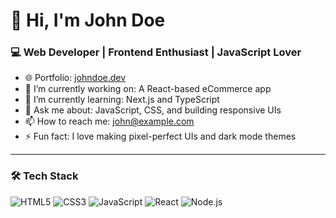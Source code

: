 # 👋 Hi, I'm John Doe

### 💻 Web Developer | Frontend Enthusiast | JavaScript Lover

- 🌐 Portfolio: [johndoe.dev](https://johndoe.dev)
- 🔭 I’m currently working on: A React-based eCommerce app
- 🌱 I’m currently learning: Next.js and TypeScript
- 💬 Ask me about: JavaScript, CSS, and building responsive UIs
- 📫 How to reach me: [john@example.com](mailto:john@example.com)
- ⚡ Fun fact: I love making pixel-perfect UIs and dark mode themes

---

### 🛠️ Tech Stack
![HTML5](https://img.shields.io/badge/HTML5-E34F26?logo=html5&logoColor=white)
![CSS3](https://img.shields.io/badge/CSS3-1572B6?logo=css3&logoColor=white)
![JavaScript](https://img.shields.io/badge/JavaScript-F7DF1E?logo=javascript&logoColor=black)
![React](https://img.shields.io/badge/React-20232A?logo=react&logoColor=61DAFB)
![Node.js](https://img.shields.io/badge/Node.js-339933?logo=node.js&logoColor=white)

<!--
**ai159357-spc/ai159357-spc** is a ✨ _special_ ✨ repository because its `README.md` (this file) appears on your GitHub profile.

Here are some ideas to get you started:

- 🔭 I’m currently working on ...
- 🌱 I’m currently learning ...
- 👯 I’m looking to collaborate on ...
- 🤔 I’m looking for help with ...
- 💬 Ask me about ...
- 📫 How to reach me: ...
- 😄 Pronouns: ...
- ⚡ Fun fact: ...
-->
